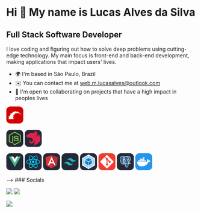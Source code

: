 
Hi 👋 My name is Lucas Alves da Silva
==========================

Full Stack Software Developer
-----------------------------

I love coding and figuring out how to solve deep problems using cutting-edge technology. My main focus is front-end and back-end development, making applications that impact users' lives.

* 🌍  I'm based in São Paulo, Brazil
* ✉️  You can contact me at [web.m.lucasalves@outlook.com](mailto:web.m.lucasalves@outlook.com)
* 🤝  I'm open to collaborating on projects that have a high impact in peoples lives

<!--
<p align="left">
<a href="https://developer.mozilla.org/en-US/docs/Glossary/HTML5" target="_blank" rel="noreferrer"><img src="https://raw.githubusercontent.com/tandpfun/skill-icons/main/icons/HTML.svg" width="45" height="45" alt="HTML5" /></a>
<a href="https://developer.mozilla.org/pt-BR/docs/Web/CSS" target="_blank" rel="noreferrer"><img src="https://raw.githubusercontent.com/tandpfun/skill-icons/main/icons/CSS.svg" width="45" height="45" alt="CSS3" /></a>
<a href="https://developer.mozilla.org/en-US/docs/Web/JavaScript" target="_blank" rel="noreferrer"><img src="https://raw.githubusercontent.com/tandpfun/skill-icons/main/icons/JavaScript.svg" width="45" height="45" alt="Javascript" /></a>
<a href="https://www.typescriptlang.org" target="_blank" rel="noreferrer"><img src="https://raw.githubusercontent.com/tandpfun/skill-icons/main/icons/TypeScript.svg" width="45" height="45" alt="TypeScript" /></a> 
<a href="https://www.ruby-lang.org" target="_blank" rel="noreferrer"><img src="https://raw.githubusercontent.com/tandpfun/skill-icons/main/icons/Ruby.svg" width="45" height="45" alt="Ruby" /></a>
<a href="https://jquery.com" target="_blank" rel="noreferrer"><img src="https://raw.githubusercontent.com/tandpfun/skill-icons/main/icons/JQuery.svg" width="45" height="45" alt="jQuery" /></a>
<!-- <a href="https://www.php.net" target="_blank" rel="noreferrer"><img src="https://raw.githubusercontent.com/tandpfun/skill-icons/main/icons/PHP-Dark.svg" width="45" height="45" alt="PHP" /></a>
 <a href="https://www.python.org" target="_blank" rel="noreferrer"><img src="https://raw.githubusercontent.com/tandpfun/skill-icons/main/icons/Python-Dark.svg" width="45" height="45" alt="Python" /></a> -->
<a href="https://rubyonrails.org" target="_blank" rel="noreferrer"><img src="https://raw.githubusercontent.com/tandpfun/skill-icons/main/icons/Rails.svg" width="45" height="45" alt="Ruby on Rails" /></a>
<!-- <a href="https://laravel.com" target="_blank" rel="noreferrer"><img src="https://raw.githubusercontent.com/tandpfun/skill-icons/main/icons/Laravel-Dark.svg" width="45" height="45" alt="Laravel" /></a> -->
<a href="https://nodejs.org/en" target="_blank" rel="noreferrer"><img src="https://raw.githubusercontent.com/tandpfun/skill-icons/main/icons/NodeJS-Dark.svg" width="45" height="45" alt="Node.js" /></a>
<a href="https://nestjs.com" target="_blank" rel="noreferrer"><img src="https://raw.githubusercontent.com/tandpfun/skill-icons/main/icons/NestJS-Dark.svg" width="45" height="45" alt="Nest.js" /></a>
<!-- <a href="https://deno.land" target="_blank" rel="noreferrer"><img src="https://raw.githubusercontent.com/tandpfun/skill-icons/main/icons/DENO-Dark.svg" width="45" height="45" alt="Deno.js" /></a> -->
<a href="https://vuejs.org" target="_blank" rel="noreferrer"><img src="https://raw.githubusercontent.com/tandpfun/skill-icons/main/icons/VueJS-Dark.svg" width="45" height="45" alt="Vue.js" /></a>
<a href="https://reactjs.org" target="_blank" rel="noreferrer"><img src="https://raw.githubusercontent.com/tandpfun/skill-icons/main/icons/React-Dark.svg" width="45" height="45" alt="React.js" /></a>
<a href="https://angular.io" target="_blank" rel="noreferrer"><img src="https://raw.githubusercontent.com/tandpfun/skill-icons/main/icons/Angular-Dark.svg" width="45" height="45" alt="Angular" /></a>
<a href="https://tailwindcss.com" target="_blank" rel="noreferrer"><img src="https://raw.githubusercontent.com/tandpfun/skill-icons/main/icons/TailwindCSS-Dark.svg" width="45" height="45" alt="TailwindCSS" /></a>
<a href="https://webpack.js.org" target="_blank" rel="noreferrer"><img src="https://raw.githubusercontent.com/tandpfun/skill-icons/main/icons/Webpack-Dark.svg" width="45" height="45" alt="Webpack" /></a>
<a href="https://git-scm.com" target="_blank" rel="noreferrer"><img src="https://raw.githubusercontent.com/tandpfun/skill-icons/main/icons/Git.svg" width="45" height="45" alt="Git" /></a>
<a href="https://www.postgresql.org" target="_blank" rel="noreferrer"><img src="https://raw.githubusercontent.com/tandpfun/skill-icons/main/icons/PostgreSQL-Dark.svg" width="45" height="45" alt="PostgreSQL" /></a>
<a href="https://www.docker.com" target="_blank" rel="noreferrer"><img src="https://raw.githubusercontent.com/tandpfun/skill-icons/main/icons/Docker.svg" width="45" height="45" alt="Docker" /></a>
</p>
-->
### Socials

<p align="left">
<a href="https://www.linkedin.com/in/lalves02" target="_blank"><img src="https://img.shields.io/badge/-LinkedIn-%230077B5?style=for-the-badge&logo=linkedin&logoColor=white" target="_blank"></a> 
<a href="mailto:web4dev.lucas@outlook.com"><img src="https://img.shields.io/badge/Microsoft_Outlook-0078D4?style=for-the-badge&logo=microsoft-outlook&logoColor=white" target="_blank"></a>
</p>


<div align="left">
<a href="https://github.com/silva4dev">
<!--<img height="200em" src="https://github-readme-stats.vercel.app/api?username=silva4dev&show_icons=true&theme=dracula&include_all_commits=true&count_private=true"/>-->
<img height="200em" src="https://github-readme-stats.vercel.app/api/top-langs/?username=silva4dev&layout=compact&langs_count=7&theme=dracula"/>
</div


